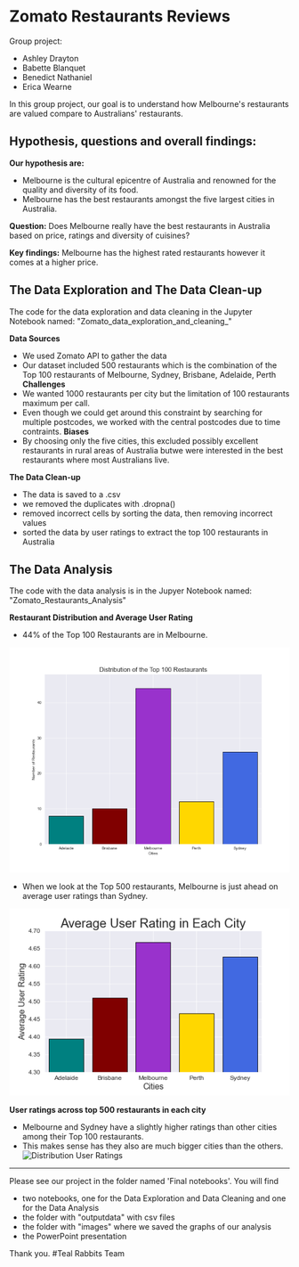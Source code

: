 # Zomato Restaurants Reviews #

Group project:
- Ashley Drayton
- Babette Blanquet 
- Benedict Nathaniel 
- Erica Wearne

In this group project, our goal is to understand how Melbourne's restaurants are valued compare to Australians' restaurants.

## Hypothesis, questions and overall findings: ##

**Our hypothesis are:**
- Melbourne is the cultural epicentre of Australia and renowned for the quality and diversity of its food.
- Melbourne has the best restaurants amongst the five largest cities in Australia.

**Question:**
Does Melbourne really have the best restaurants in Australia based on price, ratings and diversity of cuisines?

**Key findings:**
Melbourne has the highest rated restaurants however it comes at a higher price.

## The Data Exploration and The Data Clean-up ##

The code for the data exploration and data cleaning in the Jupyter Notebook named: "Zomato_data_exploration_and_cleaning_"

**Data Sources**
- We used Zomato API to gather the data
- Our dataset included 500 restaurants which is the combination of the Top 100 restaurants of Melbourne, Sydney, Brisbane, Adelaide, Perth
**Challenges**
- We wanted 1000 restaurants per city but the limitation of 100 restaurants maximum per call.
- Even though we could get around this constraint by searching for multiple postcodes, we worked with the central postcodes due to time contraints.
**Biases**
- By choosing only the five cities, this excluded possibly excellent restaurants in rural areas of Australia butwe were interested in the best restaurants where most Australians live.

**The Data Clean-up**
- The data is saved to a .csv
- we removed the duplicates with .dropna()
- removed incorrect cells by sorting the data, then removing incorrect values
- sorted the data by user ratings to extract the top 100 restaurants in Australia

## The Data Analysis ##

The code with the data analysis is in the Jupyer Notebook named: "Zomato_Restaurants_Analysis"

**Restaurant Distribution and Average User Rating**

- 44% of the Top 100 Restaurants are in Melbourne.

![Distribution Top 100](Final_notebooks/images/DistributionTop100.png)

- When we look at the Top 500 restaurants, Melbourne is just ahead on average user ratings than Sydney.

![Average User Ratings](Final_notebooks/images/AvUserRating500.png)

**User ratings across top 500 restaurants in each city**
- Melbourne and Sydney have a slightly higher ratings than other cities among their Top 100 restaurants.
- This makes sense has they also are much bigger cities than the others.
![Distribution User Ratings](Final_notebooks/images/UserRatingperCity.png)



















--------------------------------------------------------------------------
Please see our project in the folder named 'Final notebooks'.
You will find 
- two notebooks, one for the Data Exploration and Data Cleaning and one for the Data Analysis
- the folder with "outputdata" with csv files
- the folder with "images"  where we saved the graphs of our analysis
- the PowerPoint presentation

Thank you.
#Teal Rabbits Team
